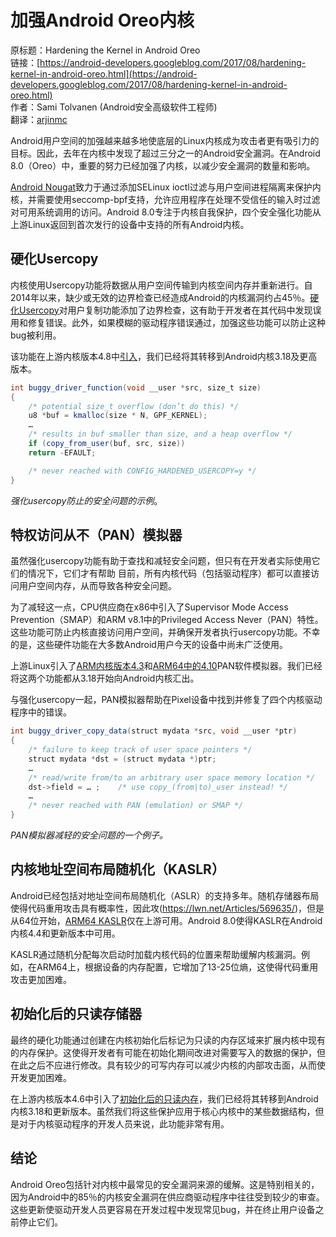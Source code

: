 # 加强Android Oreo内核

原标题：Hardening the Kernel in Android Oreo  
链接：[https://android-developers.googleblog.com/2017/08/hardening-kernel-in-android-oreo.html](https://android-developers.googleblog.com/2017/08/hardening-kernel-in-android-oreo.html)  
作者：Sami Tolvanen (Android安全高级软件工程师)  
翻译：[arjinmc](https://github.com/arjinmc)  

Android用户空间的加强越来越多地使底层的Linux内核成为攻击者更有吸引力的目标。因此，去年在内核中发现了超过三分之一的Android安全漏洞。在Android 8.0（Oreo）中，重要的努力已经加强了内核，以减少安全漏洞的数量和影响。

[Android Nougat](https://android-developers.googleblog.com/2016/07/protecting-android-with-more-linux.html)致力于通过添加SELinux ioctl过滤与用户空间进程隔离来保护内核，并需要使用seccomp-bpf支持，允许应用程序在处理不受信任的输入时过滤对可用系统调用的访问。Android 8.0专注于内核自我保护，四个安全强化功能从上游Linux返回到首次发行的设备中支持的所有Android内核。

## 硬化Usercopy

内核使用Usercopy功能将数据从用户空间传输到内核空间内存并重新进行。自2014年以来，缺少或无效的边界检查已经造成Android的内核漏洞约占45％。[硬化Usercopy](https://lwn.net/Articles/695991/)对用户复制功能添加了边界检查，这有助于开发者在其代码中发现误用和修复错误。此外，如果模糊的驱动程序错误通过，加强这些功能可以防止这种bug被利用。

该功能在上游内核版本4.8中[引入](https://git.kernel.org/pub/scm/linux/kernel/git/torvalds/linux.git/commit/?id=f5509cc18daa7f82bcc553be70df2117c8eedc16)，我们已经将其转移到Android内核3.18及更高版本。

```java
int buggy_driver_function(void __user *src, size_t size)
{
    /* potential size_t overflow (don’t do this) */
    u8 *buf = kmalloc(size * N, GPF_KERNEL);
    …
    /* results in buf smaller than size, and a heap overflow */
    if (copy_from_user(buf, src, size))
    return -EFAULT;

    /* never reached with CONFIG_HARDENED_USERCOPY=y */
}
```  
<i>强化usercopy防止的安全问题的示例</i>。

## 特权访问从不（PAN）模拟器

虽然强化usercopy功能有助于查找和减轻安全问题，但只有在开发者实际使用它们的情况下，它们才有帮助 目前，所有内核代码（包括驱动程序）都可以直接访问用户空间内存，从而导致各种安全问题。

为了减轻这一点，CPU供应商在x86中引入了Supervisor Mode Access Prevention（SMAP）和ARM v8.1中的Privileged Access Never（PAN）特性。这些功能可防止内核直接访问用户空间，并确保开发者执行usercopy功能。不幸的是，这些硬件功能在大多数Android用户今天的设备中尚未广泛使用。

上游Linux引入了[ARM内核版本4.3](https://git.kernel.org/pub/scm/linux/kernel/git/torvalds/linux.git/commit?id=a5e090acbf545c0a3b04080f8a488b17ec41fe02)和[ARM64中的4.10](https://lwn.net/Articles/705692/)PAN软件模拟器。我们已经将这两个功能都从3.18开始向Android内核汇出。

与强化usercopy一起，PAN模拟器帮助在Pixel设备中找到并修复了四个内核驱动程序中的错误。

```java
int buggy_driver_copy_data(struct mydata *src, void __user *ptr)
{
    /* failure to keep track of user space pointers */
    struct mydata *dst = (struct mydata *)ptr;
    …
    /* read/write from/to an arbitrary user space memory location */
    dst->field = … ;    /* use copy_(from|to)_user instead! */
    …
    /* never reached with PAN (emulation) or SMAP */
}
```
<i>PAN模拟器减轻的安全问题的一个例子。</i>

## 内核地址空间布局随机化（KASLR）

Android已经包括对地址空间布局随机化（ASLR）的支持多年。随机存储器布局使得代码重用攻击具有概率性，因此攻(https://lwn.net/Articles/569635/)，但是从64位开始，[ARM64 KASLR](https://lwn.net/Articles/673598/)仅在上游可用。Android 8.0使得KASLR在Android内核4.4和更新版本中可用。

KASLR通过随机分配每次启动时加载内核代码的位置来帮助缓解内核漏洞。例如，在ARM64上，根据设备的内存配置，它增加了13-25位熵，这使得代码重用攻击更加困难。

## 初始化后的只读存储器

最终的硬化功能通过创建在内核初始化后标记为只读的内存区域来扩展内核中现有的内存保护。这使得开发者有可能在初始化期间改进对需要写入的数据的保护，但在此之后不应进行修改。具有较少的可写内存可以减少内核的内部攻击面，从而使开发更加困难。

在上游内核版本4.6中引入了[初始化后的只读内存](https://lwn.net/Articles/676145/)，我们已经将其转移到Android内核3.18和更新版本。虽然我们将这些保护应用于核心内核中的某些数据结构，但是对于内核驱动程序的开发人员来说，此功能非常有用。

## 结论

Android Oreo包括针对内核中最常见的安全漏洞来源的缓解。这是特别相关的，因为Android中的85％的内核安全漏洞在供应商驱动程序中往往受到较少的审查。这些更新使驱动开发人员更容易在开发过程中发现常见bug，并在终止用户设备之前停止它们。